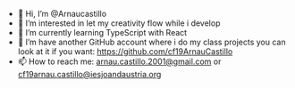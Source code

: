 - 👋 Hi, I’m @Arnaucastillo
- 👀 I’m interested in let my creativity flow while i develop
- 🌱 I’m currently learning TypeScript with React
- 💞️ I’m have another GitHub account where i do my class projects you can look at it if you want: https://github.com/cf19ArnauCastillo
- 📫 How to reach me: arnau.castillo.2001@gmail.com or cf19arnau.castillo@iesjoandaustria.org
